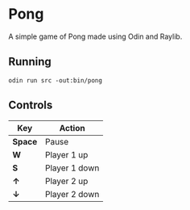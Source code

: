 # Pong

A simple game of Pong made using Odin and Raylib.

## Running

`odin run src -out:bin/pong`

## Controls

| Key | Action |
|-----|--------|
| **Space** | Pause |
| **W** | Player 1 up |
| **S** | Player 1 down |
| **↑** | Player 2 up |
| **↓** | Player 2 down |
